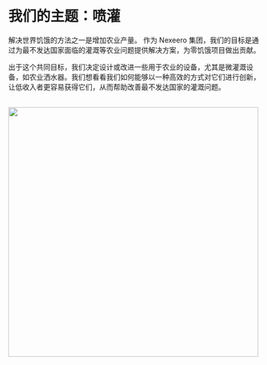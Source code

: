 # 我们的主题：喷灌

解决世界饥饿的方法之一是增加农业产量。
作为 Nexeero 集团，我们的目标是通过为最不发达国家面临的灌溉等农业问题提供解决方案，为零饥饿项目做出贡献。

出于这个共同目标，我们决定设计或改进一些用于农业的设备，尤其是微灌溉设备，如农业洒水器。我们想看看我们如何能够以一种高效的方式对它们进行创新，让低收入者更容易获得它们，从而帮助改善最不发达国家的灌溉问题。

<br>
 <img style="float: center;" width=500 src="IMAGE/sprinkler.webp">